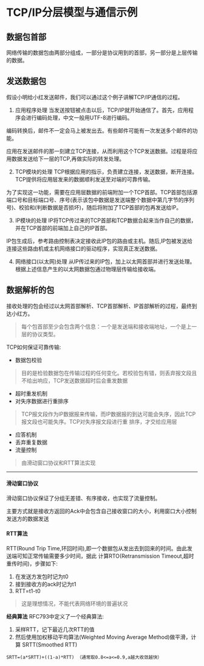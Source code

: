 # TCP/IP分层模型与通信示例
## 数据包首部
网络传输的数据包由两部分组成，一部分是协议用到的首部，另一部分是上层传输的数据。

## 发送数据包
假设小明给小红发送邮件，我们可以通过这个例子讲解TCP/IP通信的过程。
1. 应用程序处理
当发送按钮被点击以后，TCP/IP就开始通信了。首先，应用程序会进行编码处理，中文一般用UTF-8进行编码。

编码转换后，邮件不一定会马上被发出去。有些邮件可能有一次发送多个邮件的功能。

应用在发送邮件的那一刻建立TCP连接，从而利用这个TCP发送数据。过程是将应用数据发送给下一层的TCP,再做实际的转发处理。

2. TCP模块的处理
TCP根据应用的指示，负责建立连接，发送数据，断开连接。TCP提供将应用层发来的数据顺利发送至对端的可靠传输。

为了实现这一功能，需要在应用层数据的前端附加一个TCP首部。TCP首部包括源端口号和目标端口号、序号(表示该包中数据是发送端整个数据中第几字节的序列号)、校验和(判断数据是否损坏)，随后将附加了TCP首部的包再发送给IP。

3. IP模块的处理
IP将TCP传过来的TCP首部和TCP数据合起来当作自己的数据，并在TCP首部的前端加上自己的IP首部。

IP包生成后，参考路由控制表决定接收此IP包的路由或主机。随后,IP包被发送给连接这些路由机或主机网络接口的驱动程序，实现真正发送数据。

4. 网络接口(以太网)处理
从IP传过来的IP包，加上以太网首部并进行发送处理。根据上述信息产生的以太网数据包通过物理层传输给接收端。

## 数据解析的包
接收处理的包会经过以太网首部解析、TCP首部解析、IP首部解析的过程，最终到达小红方。
> 每个包首部至少会包含两个信息：一个是发送端和接收端地址，一个是上一层的协议类型。

TCP如何保证可靠传输:
+ 数据包校验
> 目的是检验数据包在传输过程的任何变化。若校验包有错，则丢弃报文段且不给出响应，TCP发送数据超时后会重发数据
+ 超时重发机制
+ 对失序数据进行重排序
> TCP报文段作为IP数据报来传输，而IP数据报的到达可能会失序，因此TCP报文段也可能失序。TCP对失序报文段进行重
>排序，才交给应用层
+ 应答机制
+ 丢弃重复数据
+ 流量控制
> 由滑动窗口协议和RTT算法实现

---
#### 滑动窗口协议
滑动窗口协议保证了分组无差错、有序接收，也实现了流量控制。

主要方式就是接收方返回的Ack中会包含自己接收窗口的大小，利用窗口大小控制发送方的数据发送
#### RTT算法
RTT(Round Trip Time,环回时间),即一个数据包从发出去到回来的时间。由此发送端可知正常传输需要多少时间，据此
计算RTO(Retransmission Timeout,超时重传时间)，步骤如下:
1. 在发送方发包时记为t0
2. 接到接收方的ack时记为t1
3. RTT=t1-t0
> 这是理想情况，不能代表网络环境的普遍状况

**经典算法**
RFC793中定义了一个经典算法:
1. 采样RTT，记下最近几次RTT的值
2. 然后使用加权移动平均算法(Weighted Moving Average Method)做平滑，计算
SRTT(Smoothed RTT)
```
SRTT=(a*SRTT)+((1-a)*RTT) （通常取0.8<=a<=0.9,a越大收敛越快）
```